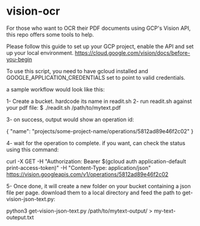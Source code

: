 # vision-ocr

For those who want to OCR their PDF documents using GCP's Vision API, this repo offers some tools to help.

Please follow this guide to set up your GCP project, enable the API and set up your local environment.
https://cloud.google.com/vision/docs/before-you-begin

To use this script, you need to have gcloud installed and GOOGLE_APPLICATION_CREDENTIALS set to point to valid credentials. 

a sample workflow would look like this:

1- Create a bucket. hardcode its name in readit.sh 
2- run readit.sh against your pdf file:
$ ./readit.sh /path/to/mytext.pdf

3- on success, output would show an operation id:

{
  "name": "projects/some-project-name/operations/5812ad89e46f2c02"
}

4- wait for the operation to complete. if you want, can check the status using this command:

curl -X GET -H "Authorization: Bearer $(gcloud auth application-default print-access-token)" -H "Content-Type: application/json" https://vision.googleapis.com/v1/operations/5812ad89e46f2c02

5- Once done, it will create a new folder on your bucket containing a json file per page. download them to a local directory and feed the path to get-vision-json-text.py:

python3 get-vision-json-text.py /path/to/mytext-output/ > my-text-outeput.txt
